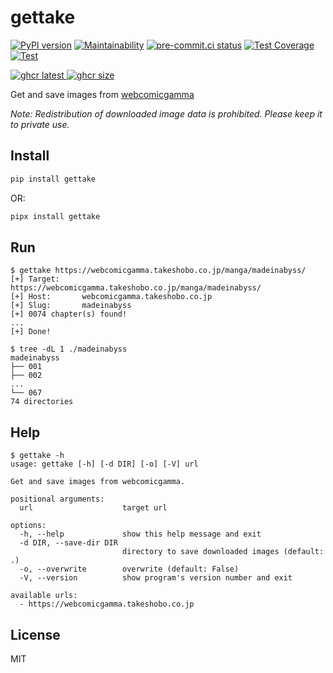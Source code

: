 # gettake

[![PyPI version](
  <https://badge.fury.io/py/gettake.svg>
  )](
  <https://badge.fury.io/py/gettake>
) [![Maintainability](
  <https://api.codeclimate.com/v1/badges/659f70e5eb40b4eb5ab4/maintainability>
  )](
  <https://codeclimate.com/github/eggplants/gettake/maintainability>
) [![pre-commit.ci status](
  <https://results.pre-commit.ci/badge/github/eggplants/gettake/master.svg>
  )](
  <https://results.pre-commit.ci/latest/github/eggplants/gettake/master>
) [![Test Coverage](
  <https://api.codeclimate.com/v1/badges/659f70e5eb40b4eb5ab4/test_coverage>
  )](
  <https://codeclimate.com/github/eggplants/gettake/test_coverage>
) [![Test](
  <https://github.com/eggplants/gettake/actions/workflows/test.yml/badge.svg>
  )](
  <https://github.com/eggplants/gettake/actions/workflows/test.yml>
)

[![ghcr latest](
  <https://ghcr-badge.deta.dev/eggplants/gettake/latest_tag?trim=major&label=latest>
 ) ![ghcr size](
  <https://ghcr-badge.deta.dev/eggplants/gettake/size>
)](
  <https://github.com/eggplants/gettake/pkgs/container/gettake>
)

Get and save images from [webcomicgamma](https://webcomicgamma.takeshobo.co.jp)

_Note: Redistribution of downloaded image data is prohibited. Please keep it to private use._

## Install

```bash
pip install gettake
```

OR:

```bash
pipx install gettake
```

## Run

```shellsession
$ gettake https://webcomicgamma.takeshobo.co.jp/manga/madeinabyss/
[+] Target:     https://webcomicgamma.takeshobo.co.jp/manga/madeinabyss/
[+] Host:       webcomicgamma.takeshobo.co.jp
[+] Slug:       madeinabyss
[+] 0074 chapter(s) found!
...
[+] Done!

$ tree -dL 1 ./madeinabyss
madeinabyss
├── 001
├── 002
...
└── 067
74 directories
```

## Help

```shellsession
$ gettake -h
usage: gettake [-h] [-d DIR] [-o] [-V] url

Get and save images from webcomicgamma.

positional arguments:
  url                    target url

options:
  -h, --help             show this help message and exit
  -d DIR, --save-dir DIR
                         directory to save downloaded images (default: .)
  -o, --overwrite        overwrite (default: False)
  -V, --version          show program's version number and exit

available urls:
  - https://webcomicgamma.takeshobo.co.jp
```

## License

MIT
